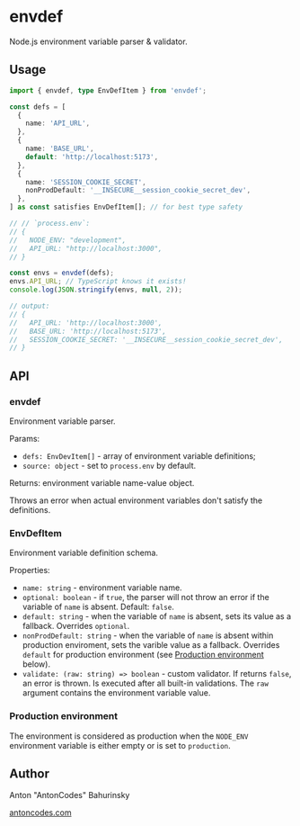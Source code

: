 # envdef

Node.js environment variable parser & validator.

## Usage

```typescript
import { envdef, type EnvDefItem } from 'envdef';

const defs = [
  {
    name: 'API_URL',
  },
  {
    name: 'BASE_URL',
    default: 'http://localhost:5173',
  },
  {
    name: 'SESSION_COOKIE_SECRET',
    nonProdDefault: '__INSECURE__session_cookie_secret_dev',
  },
] as const satisfies EnvDefItem[]; // for best type safety

// // `process.env`:
// {
//   NODE_ENV: "development",
//   API_URL: "http://localhost:3000",
// }

const envs = envdef(defs);
envs.API_URL; // TypeScript knows it exists!
console.log(JSON.stringify(envs, null, 2));

// output:
// {
//   API_URL: 'http://localhost:3000',
//   BASE_URL: 'http://localhost:5173',
//   SESSION_COOKIE_SECRET: '__INSECURE__session_cookie_secret_dev',
// }
```

## API

### envdef

Environment variable parser.

Params:

- `defs: EnvDevItem[]` - array of environment variable definitions;
- `source: object` - set to `process.env` by default.

Returns: environment variable name-value object.

Throws an error when actual environment variables don't satisfy the definitions.

### EnvDefItem

Environment variable definition schema.

Properties:

- `name: string` - environment variable name.
- `optional: boolean` - if `true`, the parser will not throw an error if the variable of `name` is absent. Default: `false`.
- `default: string` - when the variable of `name` is absent, sets its value as a fallback. Overrides `optional`.
- `nonProdDefault: string` - when the variable of `name` is absent within production enviroment, sets the varible value as a fallback. Overrides `default` for production environment (see [Production environment](#production-environment) below).
- `validate: (raw: string) => boolean` - custom validator. If returns `false`, an error is thrown. Is executed after all built-in validations. The `raw` argument contains the environment variable value.

### Production environment

The environment is considered as production when the `NODE_ENV` environment variable is either empty or is set to `production`.

## Author

Anton "AntonCodes" Bahurinsky

[antoncodes.com](https://antoncodes.com)

